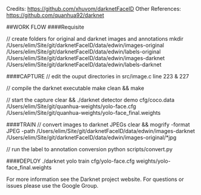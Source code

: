 Credits: https://github.com/xhuvom/darknetFaceID
Other References: https://github.com/quanhua92/darknet

##WORK FLOW
####Requisite

// create folders for original and darknet images and annotations
mkdir /Users/elim/Site/git/darknetFaceID/data/edwin/images-original /Users/elim/Site/git/darknetFaceID/data/edwin/labels-original /Users/elim/Site/git/darknetFaceID/data/edwin/images-darknet /Users/elim/Site/git/darknetFaceID/data/edwin/labels-darknet


####CAPTURE 
// edit the ouput directories in src/image.c line 223 & 227

// compile the darknet executable
make clean && make

// start the capture
clear && ./darknet detector demo cfg/coco.data /Users/elim/Site/git/quanhua-weights/yolo-face.cfg /Users/elim/Site/git/quanhua-weights/yolo-face_final.weights
 

####TRAIN
// convert images to darknet JPEGs
clear && mogrify -format JPEG -path /Users/elim/Site/git/darknetFaceID/data/edwin/images-darknet /Users/elim/Site/git/darknetFaceID/data/edwin/images-original/*jpg

// run the label to annotation conversion
python scripts/convert.py

####DEPLOY
./darknet yolo train cfg/yolo-face.cfg weights/yolo-face_final.weights 




For more information see the Darknet project website.
For questions or issues please use the Google Group.